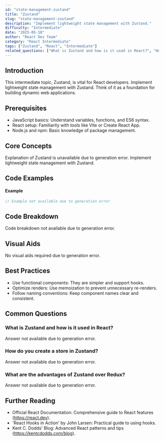 ```yaml
---
id: "state-management-zustand"
title: "Zustand"
slug: "state-management-zustand"
description: "Implement lightweight state management with Zustand."
difficulty: "Intermediate"
date: "2025-05-10"
author: "React Dev Team"
category: "React Intermediate"
tags: ["Zustand", "React", "Intermediate"]
related_questions: ["What is Zustand and how is it used in React?", "How do you create a store in Zustand?", "What are the advantages of Zustand over Redux?"]
---
```


## Introduction

This intermediate topic, Zustand, is vital for React developers. Implement lightweight state management with Zustand. Think of it as a foundation for building dynamic web applications.

## Prerequisites

- JavaScript basics: Understand variables, functions, and ES6 syntax.
- React setup: Familiarity with tools like Vite or Create React App.
- Node.js and npm: Basic knowledge of package management.

## Core Concepts

Explanation of Zustand is unavailable due to generation error. Implement lightweight state management with Zustand.

## Code Examples

#### Example
```jsx
// Example not available due to generation error
```

## Code Breakdown

Code breakdown not available due to generation error.

## Visual Aids

No visual aids required due to generation error.

## Best Practices

- Use functional components: They are simpler and support hooks.
- Optimize renders: Use memoization to prevent unnecessary re-renders.
- Follow naming conventions: Keep component names clear and consistent.

## Common Questions

### What is Zustand and how is it used in React?

Answer not available due to generation error.

### How do you create a store in Zustand?

Answer not available due to generation error.

### What are the advantages of Zustand over Redux?

Answer not available due to generation error.

## Further Reading

- Official React Documentation: Comprehensive guide to React features (https://react.dev).
- 'React Hooks in Action' by John Larsen: Practical guide to using hooks.
- Kent C. Dodds' Blog: Advanced React patterns and tips (https://kentcdodds.com/blog).
